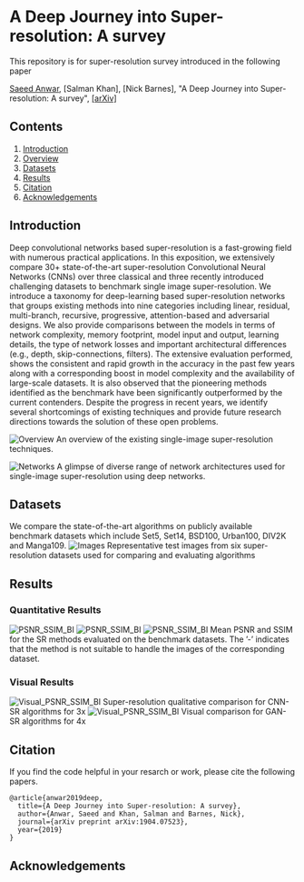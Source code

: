 # A Deep Journey into Super-resolution: A survey
This repository is for super-resolution survey introduced in the following paper

[Saeed Anwar](https://saeed-anwar.github.io/), [Salman Khan], [Nick Barnes], "A Deep Journey into Super-resolution: A survey", [[arXiv]](https://arxiv.org/abs/1904.07523) 


## Contents
1. [Introduction](#introduction)
2. [Overview](#overview)
3. [Datasets](#dataset)
4. [Results](#results)
5. [Citation](#citation)
6. [Acknowledgements](#acknowledgements)

## Introduction
Deep convolutional networks based super-resolution is a fast-growing field with numerous practical applications. In this exposition, we extensively compare 30+ state-of-the-art super-resolution Convolutional Neural Networks (CNNs) over three classical and three recently introduced challenging datasets to benchmark single image super-resolution. We introduce a taxonomy for deep-learning based super-resolution networks that groups existing methods into nine categories including linear, residual, multi-branch, recursive, progressive, attention-based and adversarial designs. We also provide comparisons between the models in terms of network complexity, memory footprint, model input and output, learning details, the type of network losses and important architectural differences (e.g., depth, skip-connections, filters). The extensive evaluation performed, shows the consistent and rapid growth in the accuracy in the past few years along with a corresponding boost in model complexity and the availability of large-scale datasets. It is also observed that the pioneering methods identified as the benchmark have been significantly outperformed by the current contenders. Despite the progress in recent years, we identify several shortcomings of existing techniques and provide future research directions towards the solution of these open problems.

![Overview](/Figs/Overview.PNG)
An overview of the existing single-image super-resolution techniques.

![Networks](/Figs/Net_archs.PNG)
A glimpse of diverse range of network architectures used for single-image super-resolution using deep networks.

## Datasets
We compare the state-of-the-art algorithms on publicly available benchmark datasets which include Set5, Set14, BSD100, Urban100, DIV2K and
Manga109.
![Images](/Figs/RepresentativeImages.PNG)
Representative test images from six super-resolution datasets used for comparing and evaluating algorithms

## Results
### Quantitative Results
![PSNR_SSIM_BI](/Figs/2xTable.PNG)
![PSNR_SSIM_BI](/Figs/3xTable.PNG)
![PSNR_SSIM_BI](/Figs/4xTable.PNG)
Mean PSNR and SSIM for the SR methods evaluated on the benchmark datasets. The ’-’ indicates that the method is not suitable to handle the
images of the corresponding dataset.

### Visual Results

![Visual_PSNR_SSIM_BI](/Figs/SRResults.PNG)
Super-resolution qualitative comparison for CNN-SR algorithms for 3x
![Visual_PSNR_SSIM_BI](/Figs/GAN.PNG)
Visual comparison for GAN-SR algorithms for 4x


## Citation
If you find the code helpful in your resarch or work, please cite the following papers.
```
@article{anwar2019deep,
  title={A Deep Journey into Super-resolution: A survey},
  author={Anwar, Saeed and Khan, Salman and Barnes, Nick},
  journal={arXiv preprint arXiv:1904.07523},
  year={2019}
}
```
## Acknowledgements


